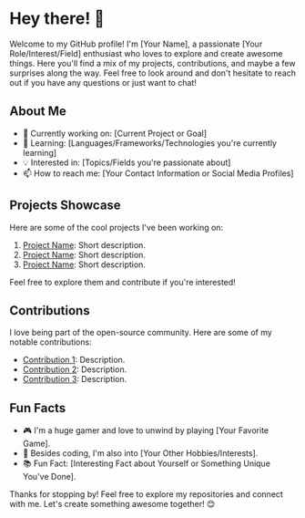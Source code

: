 # Hey there! 👋

Welcome to my GitHub profile! I'm [Your Name], a passionate [Your Role/Interest/Field] enthusiast who loves to explore and create awesome things. Here you'll find a mix of my projects, contributions, and maybe a few surprises along the way. Feel free to look around and don't hesitate to reach out if you have any questions or just want to chat!

## About Me

- 🚀 Currently working on: [Current Project or Goal]
- 🌱 Learning: [Languages/Frameworks/Technologies you're currently learning]
- 💡 Interested in: [Topics/Fields you're passionate about]
- 📫 How to reach me: [Your Contact Information or Social Media Profiles]

## Projects Showcase

Here are some of the cool projects I've been working on:

1. [Project Name](link): Short description.
2. [Project Name](link): Short description.
3. [Project Name](link): Short description.

Feel free to explore them and contribute if you're interested!

## Contributions

I love being part of the open-source community. Here are some of my notable contributions:

- [Contribution 1](link): Description.
- [Contribution 2](link): Description.
- [Contribution 3](link): Description.

## Fun Facts

- 🎮 I'm a huge gamer and love to unwind by playing [Your Favorite Game].
- 🎨 Besides coding, I'm also into [Your Other Hobbies/Interests].
- 📚 Fun Fact: [Interesting Fact about Yourself or Something Unique You've Done].

Thanks for stopping by! Feel free to explore my repositories and connect with me. Let's create something awesome together! 😊

